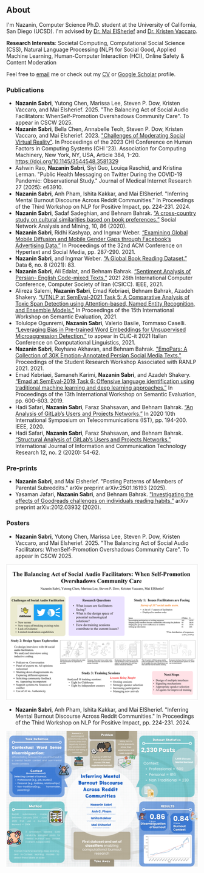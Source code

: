 ## About

I'm Nazanin, Computer Science Ph.D. student at the University of California, San Diego (UCSD). I'm advised by [Dr. Mai ElSherief](https://melsherief.eng.ucsd.edu/home) and [Dr. Kristen Vaccaro](https://kvaccaro.com/). 

**Research Interests**: Societal Computing, Computational Social Science (CSS), Natural Language Processing (NLP) for Social Good, Applied Machine Learning, Human-Computer Interaction (HCI),
Online Safety & Content Moderation

<!-- I'm currently working on the use of causal inference in reasoning about and dealing with biases in the machine learning pipeline.  -->

Feel free to [email](mailto:nsabri@ucsd.edu) me or check out my [CV](Files/CV.pdf) or [Google Scholar](https://scholar.google.com/citations?user=8wIr3uEAAAAJ&hl=en) profile. 

### Publications

* **Nazanin Sabri**, Yutong Chen, Marissa Lee, Steven P. Dow, Kristen Vaccaro, and Mai Elsherief. 2025. "The Balancing Act of Social Audio Facilitators: WhenSelf-Promotion Overshadows Community Care". To appear in CSCW 2025.
* **Nazanin Sabri**, Bella Chen, Annabelle Teoh, Steven P. Dow, Kristen Vaccaro, and Mai Elsherief. 2023. ["Challenges of Moderating Social Virtual Reality"]((https://dl.acm.org/doi/full/10.1145/3544548.3581329)). In Proceedings of the 2023 CHI Conference on Human Factors in Computing Systems (CHI '23). Association for Computing Machinery, New York, NY, USA, Article 384, 1–20. https://doi.org/10.1145/3544548.3581329
* Ashwin Rao, **Nazanin Sabri**, Siyi Guo, Louiqa Raschid, and Kristina Lerman. "Public Health Messaging on Twitter During the COVID-19 Pandemic: Observational Study." Journal of Medical Internet Research 27 (2025): e63910.
* **Nazanin Sabri**, Anh Pham, Ishita Kakkar, and Mai ElSherief. "Inferring Mental Burnout Discourse Across Reddit Communities." In Proceedings of the Third Workshop on NLP for Positive Impact, pp. 224-231. 2024.
* **Nazanin Sabri**, Sadaf Sadeghian, and Behnam Bahrak. [“A cross-country study on cultural similarities based on book preferences.”](https://www.springerprofessional.de/en/a-cross-country-study-on-cultural-similarities-based-on-book-pre/18481234) Social Network Analysis and Mining, 10, 86 (2020).
* **Nazanin Sabri**, Ridhi Kashyap, and Ingmar Weber. [“Examining Global Mobile Diffusion and Mobile Gender Gaps through Facebook’s Advertising Data.”](https://dl.acm.org/doi/10.1145/3465336.3475120) In Proceedings of the 32nd ACM Conference on Hypertext and Social Media, pp. 287-290. 2021.
* **Nazanin Sabri**, and Ingmar Weber. [“A Global Book Reading Dataset.”](https://www.mdpi.com/2306-5729/6/8/83) Data 6, no. 8 (2021): 83.
* **Nazanin Sabri**, Ali Edalat, and Behnam Bahrak. [“Sentiment Analysis of Persian- English Code-mixed Texts.”](https://ieeexplore.ieee.org/document/9420605) 2021 26th International Computer Conference, Computer Society of Iran (CSICC). IEEE, 2021.
* Alireza Salemi, **Nazanin Sabri**, Emad Kebriaei, Behnam Bahrak, Azadeh Shakery. [“UTNLP at SemEval-2021 Task 5: A Comparative Analysis of Toxic Span Detection using Attention-based, Named Entity Recognition, and Ensemble Models.”](https://aclanthology.org/2021.semeval-1.136/) In Proceedings of the 15th International Workshop on Semantic Evaluation, 2021.
* Tolulope Ogunremi, **Nazanin Sabri**, Valerio Basile, Tommaso Caselli. [“Leveraging Bias in Pre-trained Word Embeddings for Unsupervised Microaggression Detection.”](http://ceur-ws.org/Vol-3033/paper36.pdf) to appear in CLiC-it 2021 Italian Conference on Computational Linguistics, 2021.
* **Nazanin Sabri**, Reyhane Akhavan, and Behnam Bahrak. ["EmoPars: A Collection of 30K Emotion-Annotated Persian Social Media Texts."](https://aclanthology.org/2021.ranlp-srw.23/) Proceedings of the Student Research Workshop Associated with RANLP 2021. 2021.
* Emad Kebriaei, Samaneh Karimi, **Nazanin Sabri**, and Azadeh Shakery. [“Emad at SemEval-2019 Task 6: Offensive language identification using traditional machine learning and deep learning approaches.”](https://aclanthology.org/S19-2107/) In Proceedings of the 13th International Workshop on Semantic Evaluation, pp. 600-603. 2019.
* Hadi Safari, **Nazanin Sabri**, Faraz Shahsavan, and Behnam Bahrak. [“An Analysis of GitLab’s Users and Projects Networks.”](https://ieeexplore.ieee.org/document/9345844) In 2020 10th International Symposium on Telecommunications (IST), pp. 194-200. IEEE, 2020.
* Hadi Safari, **Nazanin Sabri**, Faraz Shahsavan, and Behnam Bahrak. [“Structural Analysis of GitLab’s Users and Projects Networks.”](https://d1wqtxts1xzle7.cloudfront.net/68225361/6-with-cover-page-v2.pdf?Expires=1643758597&Signature=RCgE-ENV0xhrJfPRCVd18ElZomExyu6-uYxAzwU1i1M5eZDR~9Yvc6J~jAdMjnxVddu8vxWb1XLVobI9lI8Kw~foBpkpZcP0bFONzs0ojTz6vV9e0FZPR~EIh6l0ZW4JzDihVer9kltJHh~UPE3EdjqftzCVnAC~nsFOnSnZJfoFKI93d3MoTvvQbRbBfBKmcQBZZPzFWy~YEcluEm2o8~A92VsVgYQ1HLoEQIrkMae2~RpI844ye0VZj3BvNORCH5w9CKWsSYotp2FpOKUo6ifCZdbA3E~oj4W8YwMhJhTIwcPpQVWNHggL~GxTc2D5JKHtoGucfrtqZVETEbs85Q__&Key-Pair-Id=APKAJLOHF5GGSLRBV4ZA) International Journal of Information and Communication Technology Research 12, no. 2 (2020): 54-62.

### Pre-prints

* **Nazanin Sabri**, and Mai Elsherief. "Posting Patterns of Members of Parental Subreddits." arXiv preprint arXiv:2501.16193 (2025).
* Yasaman Jafari, **Nazanin Sabri**, and Behnam Bahrak. ["Investigating the effects of Goodreads challenges on individuals reading habits.”](https://arxiv.org/abs/2012.03932) arXiv preprint arXiv:2012.03932
(2020).
 
### Posters

* **Nazanin Sabri**, Yutong Chen, Marissa Lee, Steven P. Dow, Kristen Vaccaro, and Mai Elsherief. 2025. "The Balancing Act of Social Audio Facilitators: WhenSelf-Promotion Overshadows Community Care". To appear in CSCW 2025.

![facilitation poster](https://github.com/nazaninsbr/nazaninsbr.github.io/blob/main/Files/facilitation_2025_poster.png)
  
* **Nazanin Sabri**, Anh Pham, Ishita Kakkar, and Mai ElSherief. "Inferring Mental Burnout Discourse Across Reddit Communities." In Proceedings of the Third Workshop on NLP for Positive Impact, pp. 224-231. 2024.

![burnout poster](https://github.com/nazaninsbr/nazaninsbr.github.io/blob/main/Files/burnout_poster.png)

